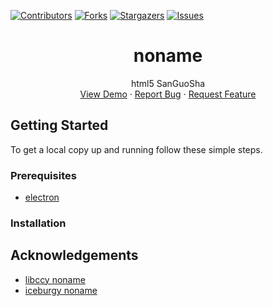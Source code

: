 [![Contributors][contributors-shield]][contributors-url]
[![Forks][forks-shield]][forks-url]
[![Stargazers][stars-shield]][stars-url]
[![Issues][issues-shield]][issues-url]

[contributors-shield]: https://img.shields.io/github/contributors/adeFuLoDgu/noname.svg?style=flat-square
[contributors-url]: https://github.com/adeFuLoDgu/noname/graphs/contributors
[forks-shield]: https://img.shields.io/github/forks/adeFuLoDgu/noname.svg?style=flat-square
[forks-url]: https://github.com/adeFuLoDgu/noname/network/members
[stars-shield]: https://img.shields.io/github/stars/adeFuLoDgu/noname.svg?style=flat-square
[stars-url]: https://github.com/adeFuLoDgu/noname/stargazers
[issues-shield]: https://img.shields.io/github/issues/adeFuLoDgu/noname.svg?style=flat-square
[issues-url]: https://github.com/adeFuLoDgu/noname/issues

<p align="center">
  <h1 align="center">noname</h1>
  <p align="center">
    html5 SanGuoSha
    <br />
    <a href="https://adeFuLoDgu.github.io/noname">View Demo</a>
    ·
    <a href="https://github.com/adeFuLoDgu/noname/issues">Report Bug</a>
    ·
    <a href="https://github.com/adeFuLoDgu/noname/issues">Request Feature</a>
  </p>
</p>

## Getting Started
To get a local copy up and running follow these simple steps.

### Prerequisites
* <a href="https://github.com/electron/electron/releases/tag/v4.2.12">electron</a>

### Installation


## Acknowledgements
* [libccy noname](https://github.com/libccy/noname)
* [iceburgy noname](https://github.com/iceburgy/noname)
